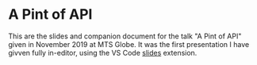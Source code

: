 ﻿# A Pint of API
 
 This are the slides and companion document for the talk "A Pint of API" given in November 2019 at MTS Globe. It was the first presentation I have givven fully in-editor, using the VS Code [slides](https://marketplace.visualstudio.com/items?itemName=nicoespeon.slides) extension.
 
 
